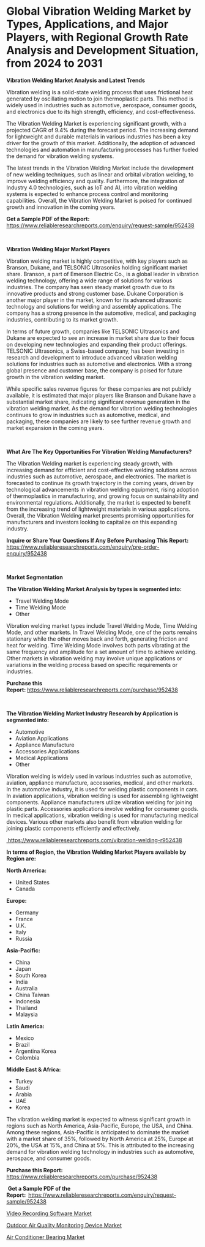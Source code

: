 <p><h1>Global Vibration Welding Market by Types, Applications, and Major Players, with Regional Growth Rate Analysis and Development Situation, from 2024 to 2031</h1></p><p><strong>Vibration Welding Market Analysis and Latest Trends</strong></p>
<p><p>Vibration welding is a solid-state welding process that uses frictional heat generated by oscillating motion to join thermoplastic parts. This method is widely used in industries such as automotive, aerospace, consumer goods, and electronics due to its high strength, efficiency, and cost-effectiveness.</p><p>The Vibration Welding Market is experiencing significant growth, with a projected CAGR of 9.4% during the forecast period. The increasing demand for lightweight and durable materials in various industries has been a key driver for the growth of this market. Additionally, the adoption of advanced technologies and automation in manufacturing processes has further fueled the demand for vibration welding systems.</p><p>The latest trends in the Vibration Welding Market include the development of new welding techniques, such as linear and orbital vibration welding, to improve welding efficiency and quality. Furthermore, the integration of Industry 4.0 technologies, such as IoT and AI, into vibration welding systems is expected to enhance process control and monitoring capabilities. Overall, the Vibration Welding Market is poised for continued growth and innovation in the coming years.</p></p>
<p><strong>Get a Sample PDF of the Report:&nbsp;</strong> <a href="https://www.reliableresearchreports.com/enquiry/request-sample/952438">https://www.reliableresearchreports.com/enquiry/request-sample/952438</a></p>
<p>&nbsp;</p>
<p><strong>Vibration Welding Major Market Players</strong></p>
<p><p>Vibration welding market is highly competitive, with key players such as Branson, Dukane, and TELSONIC Ultrasonics holding significant market share. Branson, a part of Emerson Electric Co., is a global leader in vibration welding technology, offering a wide range of solutions for various industries. The company has seen steady market growth due to its innovative products and strong customer base. Dukane Corporation is another major player in the market, known for its advanced ultrasonic technology and solutions for welding and assembly applications. The company has a strong presence in the automotive, medical, and packaging industries, contributing to its market growth.</p><p>In terms of future growth, companies like TELSONIC Ultrasonics and Dukane are expected to see an increase in market share due to their focus on developing new technologies and expanding their product offerings. TELSONIC Ultrasonics, a Swiss-based company, has been investing in research and development to introduce advanced vibration welding solutions for industries such as automotive and electronics. With a strong global presence and customer base, the company is poised for future growth in the vibration welding market.</p><p>While specific sales revenue figures for these companies are not publicly available, it is estimated that major players like Branson and Dukane have a substantial market share, indicating significant revenue generation in the vibration welding market. As the demand for vibration welding technologies continues to grow in industries such as automotive, medical, and packaging, these companies are likely to see further revenue growth and market expansion in the coming years.</p></p>
<p>&nbsp;</p>
<p><strong>What Are The Key Opportunities For Vibration Welding Manufacturers?</strong></p>
<p><p>The Vibration Welding market is experiencing steady growth, with increasing demand for efficient and cost-effective welding solutions across industries such as automotive, aerospace, and electronics. The market is forecasted to continue its growth trajectory in the coming years, driven by technological advancements in vibration welding equipment, rising adoption of thermoplastics in manufacturing, and growing focus on sustainability and environmental regulations. Additionally, the market is expected to benefit from the increasing trend of lightweight materials in various applications. Overall, the Vibration Welding market presents promising opportunities for manufacturers and investors looking to capitalize on this expanding industry.</p></p>
<p><strong>Inquire or Share Your Questions If Any Before Purchasing This Report:</strong> <a href="https://www.reliableresearchreports.com/enquiry/pre-order-enquiry/952438">https://www.reliableresearchreports.com/enquiry/pre-order-enquiry/952438</a></p>
<p>&nbsp;</p>
<p><strong>Market Segmentation</strong></p>
<p><strong>The Vibration Welding Market Analysis by types is segmented into:</strong></p>
<p><ul><li>Travel Welding Mode</li><li>Time Welding Mode</li><li>Other</li></ul></p>
<p><p>Vibration welding market types include Travel Welding Mode, Time Welding Mode, and other markets. In Travel Welding Mode, one of the parts remains stationary while the other moves back and forth, generating friction and heat for welding. Time Welding Mode involves both parts vibrating at the same frequency and amplitude for a set amount of time to achieve welding. Other markets in vibration welding may involve unique applications or variations in the welding process based on specific requirements or industries.</p></p>
<p><strong>Purchase this Report:&nbsp;</strong><a href="https://www.reliableresearchreports.com/purchase/952438">https://www.reliableresearchreports.com/purchase/952438</a></p>
<p>&nbsp;</p>
<p><strong>The Vibration Welding Market Industry Research by Application is segmented into:</strong></p>
<p><ul><li>Automotive</li><li>Aviation Applications</li><li>Appliance Manufacture</li><li>Accessories Applications</li><li>Medical Applications</li><li>Other</li></ul></p>
<p><p>Vibration welding is widely used in various industries such as automotive, aviation, appliance manufacture, accessories, medical, and other markets. In the automotive industry, it is used for welding plastic components in cars. In aviation applications, vibration welding is used for assembling lightweight components. Appliance manufacturers utilize vibration welding for joining plastic parts. Accessories applications involve welding for consumer goods. In medical applications, vibration welding is used for manufacturing medical devices. Various other markets also benefit from vibration welding for joining plastic components efficiently and effectively.</p></p>
<p><a href="https://www.reliableresearchreports.com/vibration-welding-r952438">&nbsp;https://www.reliableresearchreports.com/vibration-welding-r952438</a></p>
<p><strong>In terms of Region, the Vibration Welding Market Players available by Region are:</strong></p>
<p>
    <p> <strong> North America: </strong>
        <ul>
            <li>United States</li>
            <li>Canada</li>
        </ul>
        </p> 
    <p> <strong> Europe: </strong>
        <ul>
            <li>Germany</li>
            <li>France</li>
            <li>U.K.</li>
            <li>Italy</li>
            <li>Russia</li>
        </ul>
        </p> 
    <p> <strong> Asia-Pacific: </strong>
        <ul>
            <li>China</li>
            <li>Japan</li>
            <li>South Korea</li>
            <li>India</li>
            <li>Australia</li>
            <li>China Taiwan</li>
            <li>Indonesia</li>
            <li>Thailand</li>
            <li>Malaysia</li>
        </ul>
        </p> 
    <p> <strong> Latin America: </strong>
        <ul>
            <li>Mexico</li>
            <li>Brazil</li>
            <li>Argentina Korea</li>
            <li>Colombia</li>
        </ul>
        </p> 
    <p> <strong> Middle East & Africa: </strong>
        <ul>
            <li>Turkey</li>
            <li>Saudi</li>
            <li>Arabia</li>
            <li>UAE</li>
            <li>Korea</li>
        </ul>
    </p>
    </p>
<p><p>The vibration welding market is expected to witness significant growth in regions such as North America, Asia-Pacific, Europe, the USA, and China. Among these regions, Asia-Pacific is anticipated to dominate the market with a market share of 35%, followed by North America at 25%, Europe at 20%, the USA at 15%, and China at 5%. This is attributed to the increasing demand for vibration welding technology in industries such as automotive, aerospace, and consumer goods.</p></p>
<p><strong>Purchase this Report: </strong><a href="https://www.reliableresearchreports.com/purchase/952438">https://www.reliableresearchreports.com/purchase/952438</a></p>
<p>&nbsp;<strong>Get a Sample PDF of the Report:&nbsp;&nbsp;</strong><a href="https://www.reliableresearchreports.com/enquiry/request-sample/952438">https://www.reliableresearchreports.com/enquiry/request-sample/952438</a></p>
<p><strong></strong></p>
<p><p><a href="https://github.com/ashman753/Market-Research-Report-List-1/blob/main/video-recording-software-market.md">Video Recording Software Market</a></p><p><a href="https://www.linkedin.com/pulse/analyzing-outdoor-air-quality-monitoring-device-market-pfeje">Outdoor Air Quality Monitoring Device Market</a></p><p><a href="https://www.linkedin.com/pulse/air-conditioner-bearing-market-size-cagr-trends-2024-2030-i8ame">Air Conditioner Bearing Market</a></p></p>